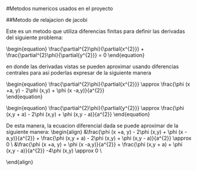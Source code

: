 #Metodos numericos usados en el proyecto 

##Metodo de relajacion de jacobi 

Este es un metodo que utiliza diferencias finitas para definir las derivadas del siguiente problema:

\begin{equation}
   \frac{\partial^{2}\phi}{\partial{x^{2}}} + \frac{\partial^{2}\phi}{\partial{y^{2}}} = 0
\end{equation}

en donde las derivadas vistas se pueden aproximar usando diferencias centrales para asi poderlas expresar de la siguiente manera

\begin{equation}
 \frac{\partial^{2}\phi}{\partial{x^{2}}} \approx \frac{\phi (x +a, y) - 2\phi (x,y) + \phi (x -a,y)}{a^{2}}  
\end{equation}

\begin{equation}
 \frac{\partial^{2}\phi}{\partial{y^{2}}} \approx \frac{\phi (x,y + a) - 2\phi (x,y) + \phi (x,y - a)}{a^{2}} 
\end{equation} 

De esta manera, la ecuacion diferencial dada se puede aproximar de la siguiente manera:
\begin{align}
 &\frac{\phi (x +a, y) - 2\phi (x,y) + \phi (x -a,y)}{a^{2}} + \frac{\phi (x,y + a) - 2\phi (x,y) + \phi (x,y - a)}{a^{2}} \approx  0 \\
 &\frac{\phi (x +a, y) + \phi (x -a,y)}{a^{2}} + \frac{\phi (x,y + a) + \phi (x,y - a)}{a^{2}} -4\phi (x,y) \approx 0 \\
 
\end{align} 
